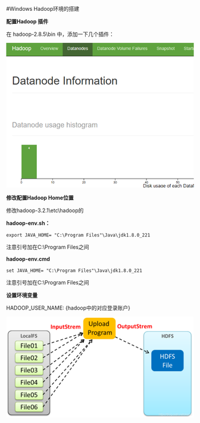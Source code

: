 #Windows Hadoop环境的搭建

**配置Hadoop 插件**

在 hadoop-2.8.5\bin 中，添加一下几个插件：

![](../Images/1.png)



**修改配置Hadoop Home位置**

修改hadoop-3.2.1\etc\hadoop的


**hadoop-env.sh：**

	export JAVA_HOME= "C:\Program Files"\Java\jdk1.8.0_221


注意引号加在C:\Program Files之间

**hadoop-env.cmd**

	set JAVA_HOME= "C:\Program Files"\Java\jdk1.8.0_221


注意引号加在C:\Program Files之间


**设置环境变量**

HADOOP_USER_NAME: {hadoop中的对应登录账户}

![](../Images/2.png)